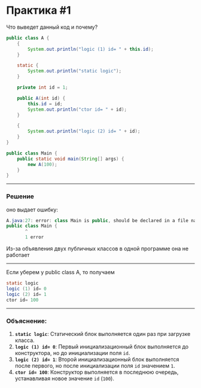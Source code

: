 # Практика #1
Что выведет данный код и почему?
```java
public class A {
    {
        System.out.println("logic (1) id= " + this.id);
    }

    static {
        System.out.println("static logic");
    }

    private int id = 1;

    public A(int id) {
        this.id = id;
        System.out.println("ctor id= " + id);
    }

    {
        System.out.println("logic (2) id= " + id);
    }
}

public class Main {
    public static void main(String[] args) {
        new A(100);
    }
}
```
---
### Решение

оно выдает ошибку: 
```java
A.java:27: error: class Main is public, should be declared in a file named Main.java
public class Main {
       ^
       1 error
```
Из-за объявления двух публичных классов в одной программе она не работает

---

Если уберем у public class A, то получаем

```java
static logic
logic (1) id= 0
logic (2) id= 1
ctor id= 100
```
---

### Объяснение:
1. **`static logic`**: Статический блок выполняется один раз при загрузке класса.
2. **`logic (1) id= 0`**: Первый инициализационный блок выполняется до конструктора, но до инициализации поля `id`.
3. **`logic (2) id= 1`**: Второй инициализационный блок выполняется после первого, но после инициализации поля `id` значением `1`.
4. **`ctor id= 100`**: Конструктор выполняется в последнюю очередь, устанавливая новое значение `id` (`100`).